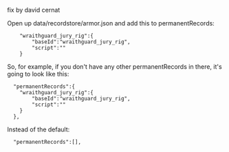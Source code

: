 fix by david cernat


Open up data/recordstore/armor.json and add this to permanentRecords:
```
    "wraithguard_jury_rig":{
        "baseId":"wraithguard_jury_rig",
        "script":""
    }
```
So, for example, if you don't have any other permanentRecords in there, it's going to look like this:
```
  "permanentRecords":{
    "wraithguard_jury_rig":{
        "baseId":"wraithguard_jury_rig",
        "script":""
    }
  },
```
Instead of the default:
```
  "permanentRecords":[],
```
